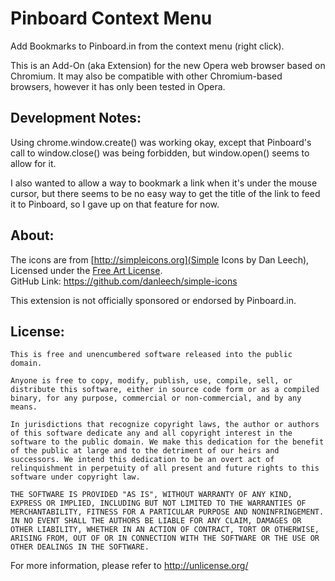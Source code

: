 # Pinboard Context Menu

Add Bookmarks to Pinboard.in from the context menu (right click).

This is an Add-On (aka Extension) for the new Opera web browser based on Chromium.
It may also be compatible with other Chromium-based browsers, however it has only
been tested in Opera.

## Development Notes:

Using chrome.window.create() was working okay, except that Pinboard's call
to window.close() was being forbidden, but window.open() seems to allow for it.

I also wanted to allow a way to bookmark a link when it's under the mouse
cursor, but there seems to be no easy way to get the title of the link to
feed it to Pinboard, so I gave up on that feature for now.

## About:

The icons are from [http://simpleicons.org](Simple Icons by Dan Leech),  
Licensed under the [Free Art License](http://artlibre.org/licence/lal/en).  
GitHub Link: <https://github.com/danleech/simple-icons>

This extension is not officially sponsored or endorsed by Pinboard.in.

## License:

```
This is free and unencumbered software released into the public domain.

Anyone is free to copy, modify, publish, use, compile, sell, or
distribute this software, either in source code form or as a compiled
binary, for any purpose, commercial or non-commercial, and by any
means.

In jurisdictions that recognize copyright laws, the author or authors
of this software dedicate any and all copyright interest in the
software to the public domain. We make this dedication for the benefit
of the public at large and to the detriment of our heirs and
successors. We intend this dedication to be an overt act of
relinquishment in perpetuity of all present and future rights to this
software under copyright law.

THE SOFTWARE IS PROVIDED "AS IS", WITHOUT WARRANTY OF ANY KIND,
EXPRESS OR IMPLIED, INCLUDING BUT NOT LIMITED TO THE WARRANTIES OF
MERCHANTABILITY, FITNESS FOR A PARTICULAR PURPOSE AND NONINFRINGEMENT.
IN NO EVENT SHALL THE AUTHORS BE LIABLE FOR ANY CLAIM, DAMAGES OR
OTHER LIABILITY, WHETHER IN AN ACTION OF CONTRACT, TORT OR OTHERWISE,
ARISING FROM, OUT OF OR IN CONNECTION WITH THE SOFTWARE OR THE USE OR
OTHER DEALINGS IN THE SOFTWARE.
```

For more information, please refer to <http://unlicense.org/>
